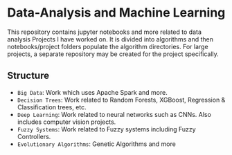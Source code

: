 # Data-Analysis and Machine Learning

This repository contains jupyter notebooks and more related to data analysis Projects I have worked on. It is divided into algorithms and then notebooks/project folders populate the algorithm directories. For large projects, a separate repository may be created for the project specifically.

## Structure
- `Big Data`: Work which uses Apache Spark and more.
- `Decision Trees`: Work related to Random Forests, XGBoost, Regression & Classification trees, etc.
- `Deep Learning`: Work related to neural networks such as CNNs. Also includes computer vision projects.
- `Fuzzy Systems`: Work related to Fuzzy systems including Fuzzy Controllers. 
- `Evolutionary Algorithms`: Genetic Algorithms and more 
